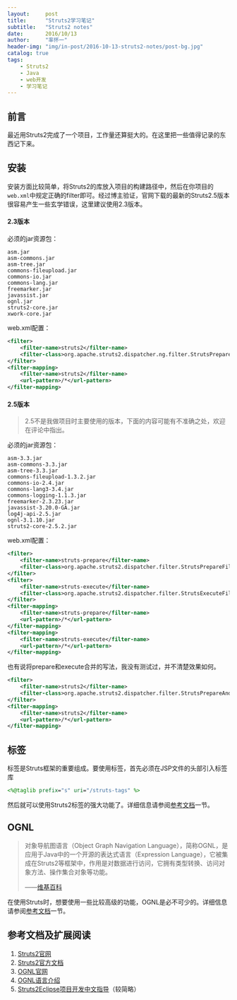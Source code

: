 ```yaml
---
layout:     post
title:      "Struts2学习笔记"
subtitle:   "Struts2 notes"
date:       2016/10/13
author:     "率怀一"
header-img: "img/in-post/2016-10-13-struts2-notes/post-bg.jpg"
catalog: true
tags:
    - Struts2
    - Java
    - web开发
    - 学习笔记
---
```


## 前言 ##

最近用Struts2完成了一个项目，工作量还算挺大的。在这里把一些值得记录的东西记下来。

## 安装 ##

安装方面比较简单，将Struts2的库放入项目的构建路径中，然后在你项目的`web.xml`中规定正确的filter即可。经过博主验证，官网下载的最新的Struts2.5版本很容易产生一些玄学错误，这里建议使用2.3版本。

#### 2.3版本 ####

必须的jar资源包：

```
asm.jar
asm-commons.jar
asm-tree.jar
commons-fileupload.jar
commons-io.jar
commons-lang.jar
freemarker.jar
javassist.jar
ognl.jar
struts2-core.jar
xwork-core.jar
```

web.xml配置：

```xml
<filter>
	<filter-name>struts2</filter-name>
	<filter-class>org.apache.struts2.dispatcher.ng.filter.StrutsPrepareAndExecuteFilter</filter-class>
</filter>
<filter-mapping>
	<filter-name>struts2</filter-name>
	<url-pattern>/*</url-pattern>
</filter-mapping>
```

#### 2.5版本 ####

> 2.5不是我做项目时主要使用的版本，下面的内容可能有不准确之处，欢迎在评论中指出。

必须的jar资源包：

```
asm-3.3.jar
asm-commons-3.3.jar
asm-tree-3.3.jar
commons-fileupload-1.3.2.jar
commons-io-2.4.jar
commons-lang3-3.4.jar
commons-logging-1.1.3.jar
freemarker-2.3.23.jar
javassist-3.20.0-GA.jar
log4j-api-2.5.jar
ognl-3.1.10.jar
struts2-core-2.5.2.jar
```

web.xml配置：

```xml
<filter>
	<filter-name>struts-prepare</filter-name>
	<filter-class>org.apache.struts2.dispatcher.filter.StrutsPrepareFilter</filter-class>
</filter>
<filter>
	<filter-name>struts-execute</filter-name>
	<filter-class>org.apache.struts2.dispatcher.filter.StrutsExecuteFilter</filter-class>
</filter>
<filter-mapping>
	<filter-name>struts-prepare</filter-name>
	<url-pattern>/*</url-pattern>
</filter-mapping>
<filter-mapping>
	<filter-name>struts-execute</filter-name>
	<url-pattern>/*</url-pattern>
</filter-mapping>
```

也有说将prepare和execute合并的写法，我没有测试过，并不清楚效果如何。

```xml
<filter>
	<filter-name>struts2</filter-name>
	<filter-class>org.apache.struts2.dispatcher.filter.StrutsPrepareAndExecuteFilter</filter-class>
</filter>
<filter-mapping>
	<filter-name>struts2</filter-name>
	<url-pattern>/*</url-pattern>
</filter-mapping>
```

## 标签 ##

标签是Struts框架的重要组成。要使用标签，首先必须在JSP文件的头部引入标签库

```jsp
<%@taglib prefix="s" uri="/struts-tags" %>
```

然后就可以使用Struts2标签的强大功能了。详细信息请参阅<a href = "#ref">参考文档</a>一节。

## OGNL ##

> 对象导航图语言（Object Graph Navigation Language），简称OGNL，是应用于Java中的一个开源的表达式语言（Expression Language），它被集成在Struts2等框架中，作用是对数据进行访问，它拥有类型转换、访问对象方法、操作集合对象等功能。   
> <div class = 'text-right'>——<a href = "https://zh.wikipedia.org/wiki/%E5%AF%B9%E8%B1%A1%E5%AF%BC%E8%88%AA%E5%9B%BE%E8%AF%AD%E8%A8%80">维基百科</a> </div>

在使用Struts时，想要使用一些比较高级的功能，OGNL是必不可少的。详细信息请参阅<a href = "#ref">参考文档</a>一节。

<div id = "ref"></div>

## 参考文档及扩展阅读 ##

1. [Struts2官网](http://struts.apache.org/)
2. [Struts2官方文档](http://struts.apache.org/docs/home.html)
3. [OGNL官网](https://commons.apache.org/proper/commons-ognl/)
4. [OGNL语言介绍](https://commons.apache.org/proper/commons-ognl/language-guide.html)
5. [Struts2Eclipse项目开发中文指导](http://www.blogjava.net/max/category/16130.html)（较简略）
